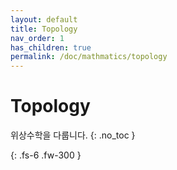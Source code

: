 ```yaml
---
layout: default
title: Topology
nav_order: 1
has_children: true
permalink: /doc/mathmatics/topology
---
```


# Topology
위상수학을 다룹니다.
{: .no_toc }


{: .fs-6 .fw-300 }
